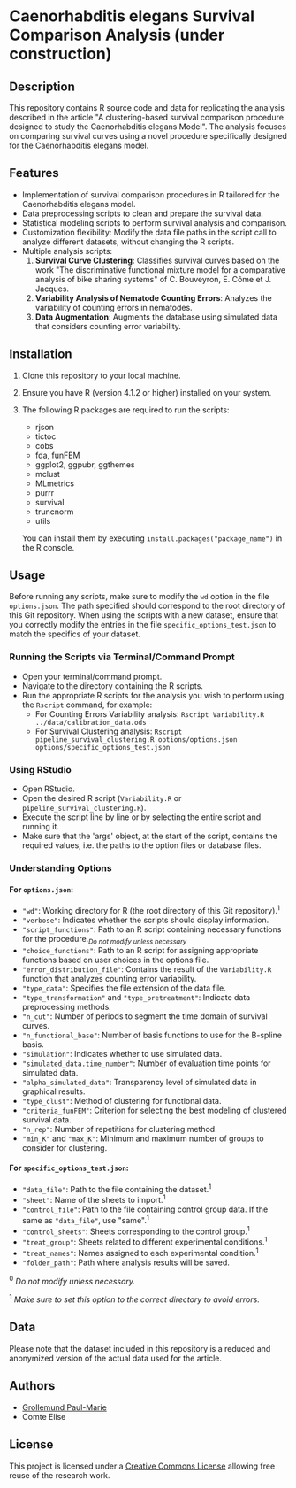 # Caenorhabditis elegans Survival Comparison Analysis (under construction)

## Description
This repository contains R source code and data for replicating the analysis described in the article "A clustering-based survival comparison procedure designed to study the Caenorhabditis elegans Model". The analysis focuses on comparing survival curves using a novel procedure specifically designed for the Caenorhabditis elegans model.

## Features
- Implementation of survival comparison procedures in R tailored for the Caenorhabditis elegans model.
- Data preprocessing scripts to clean and prepare the survival data.
- Statistical modeling scripts to perform survival analysis and comparison.
- Customization flexibility: Modify the data file paths in the script call to analyze different datasets, without changing the R scripts. 
- Multiple analysis scripts:
  1. **Survival Curve Clustering**: Classifies survival curves based on the work "The discriminative functional mixture model for a comparative analysis of bike sharing systems" of C. Bouveyron, E. Côme et J. Jacques.
  2. **Variability Analysis of Nematode Counting Errors**: Analyzes the variability of counting errors in nematodes.
  3. **Data Augmentation**: Augments the database using simulated data that considers counting error variability.


  
## Installation
1. Clone this repository to your local machine.
2. Ensure you have R (version 4.1.2 or higher) installed on your system.
3. The following R packages are required to run the scripts:
   - rjson
   - tictoc
   - cobs
   - fda, funFEM
   - ggplot2, ggpubr, ggthemes
   - mclust
   - MLmetrics
   - purrr
   - survival
   - truncnorm
   - utils

   You can install them by executing `install.packages("package_name")` in the R console.



## Usage
Before running any scripts, make sure to modify the `wd` option in the file `options.json`. The path specified should correspond to the root directory of this Git repository.
When using the scripts with a new dataset, ensure that you correctly modify the entries in the file `specific_options_test.json` to match the specifics of your dataset.

### Running the Scripts via Terminal/Command Prompt
- Open your terminal/command prompt.
- Navigate to the directory containing the R scripts.
- Run the appropriate R scripts for the analysis you wish to perform using the `Rscript` command, for example:
  - For Counting Errors Variability analysis: `Rscript Variability.R ../data/calibration_data.ods`
  - For Survival Clustering analysis: `Rscript pipeline_survival_clustering.R options/options.json options/specific_options_test.json`

### Using RStudio
- Open RStudio.
- Open the desired R script (`Variability.R` or `pipeline_survival_clustering.R`).
- Execute the script line by line or by selecting the entire script and running it.
- Make sure that the 'args' object, at the start of the script, contains the required values, i.e. the paths to the option files or database files.

### Understanding Options
#### For `options.json`:
- `"wd"`: Working directory for R (the root directory of this Git repository).<sup>1</sup>
- `"verbose"`: Indicates whether the scripts should display information.
- `"script_functions"`: Path to an R script containing necessary functions for the procedure.<sub>*Do not modify unless necessary*</sub>
- `"choice_functions"`: Path to an R script for assigning appropriate functions based on user choices in the options file.
- `"error_distribution_file"`: Contains the result of the `Variability.R` function that analyzes counting error variability.
- `"type_data"`: Specifies the file extension of the data file.
- `"type_transformation"` and `"type_pretreatment"`: Indicate data preprocessing methods.
- `"n_cut"`: Number of periods to segment the time domain of survival curves.
- `"n_functional_base"`: Number of basis functions to use for the B-spline basis.
- `"simulation"`: Indicates whether to use simulated data.
- `"simulated_data.time_number"`: Number of evaluation time points for simulated data.
- `"alpha_simulated_data"`: Transparency level of simulated data in graphical results.
- `"type_clust"`: Method of clustering for functional data.
- `"criteria_funFEM"`: Criterion for selecting the best modeling of clustered survival data.
- `"n_rep"`: Number of repetitions for clustering method.
- `"min_K"` and `"max_K"`: Minimum and maximum number of groups to consider for clustering.


#### For `specific_options_test.json`:
- `"data_file"`: Path to the file containing the dataset.<sup>1</sup>
- `"sheet"`: Name of the sheets to import.<sup>1</sup>
- `"control_file"`: Path to the file containing control group data. If the same as `"data_file"`, use "same".<sup>1</sup>
- `"control_sheets"`: Sheets corresponding to the control group.<sup>1</sup>
- `"treat_group"`: Sheets related to different experimental conditions.<sup>1</sup>
- `"treat_names"`: Names assigned to each experimental condition.<sup>1</sup>
- `"folder_path"`: Path where analysis results will be saved.

<sup>0</sup> *Do not modify unless necessary.* 

<sup>1</sup> *Make sure to set this option to the correct directory to avoid errors.* 

## Data
Please note that the dataset included in this repository is a reduced and anonymized version of the actual data used for the article. 

## Authors
- [Grollemund Paul-Marie](https://github.com/pmgrollemund/)
- Comte Elise

## License
This project is licensed under a [Creative Commons License](https://creativecommons.org/) allowing free reuse of the research work. 
